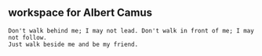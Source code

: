 ## workspace for Albert Camus

```text
Don't walk behind me; I may not lead. Don't walk in front of me; I may not follow.
Just walk beside me and be my friend.
```
